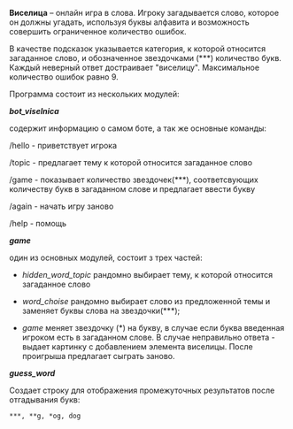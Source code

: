 **Виселица**  – онлайн игра в слова. Игроку загадывается слово, которое он должны угадать, используя буквы алфавита и возможность совершить ограниченное количество ошибок. 

В качестве подсказок указывается категория, к которой относится загаданное слово, и обозначенное звездочками (***) количество букв. Каждый неверный ответ достраивает "виселицу". Максимальное количество ошибок равно 9.

Программа состоит из нескольких модулей: 

***bot_viselnica***

содержит информацию о самом боте, а так же основные команды:

/hello - приветствует игрока

/topic - предлагает тему к которой относится загаданное слово

/game - показывает количество звездочек(***), соответсвующих количеству букв в загаданном слове и предлагает ввести букву

/again - начать игру заново

/help - помощь


***game***

один из основных модулей, состоит з трех частей:

- *hidden_word_topic* рандомно выбирает тему, к которой относится загаданное слово

- *word_choise* рандомно выбирает слово из предложенной темы и заменяет буквы слова на звездочки(***);

- *game* меняет звездочку (*) на букву, в случае если буква введенная игроком есть в загаданном слове. В случае неправильно ответа - выдает картинку с добавлением элемента виселицы. После проигрыша предлагает сыграть заново.

***guess_word***

Создает строку для отображения промежуточных результатов после отгадывания букв:

    ***, **g, *og, dog



